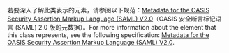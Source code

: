 <span data-ttu-id="f6f86-101">若要深入了解此类表示的元素，请参阅以下规范：[Metadata for the OASIS Security Assertion Markup Language (SAML) V2.0](https://go.microsoft.com/fwlink/?LinkId=231291)（OASIS 安全断言标记语言 (SAML) 2.0 版的元数据）。</span><span class="sxs-lookup"><span data-stu-id="f6f86-101">For more information about the element that this class represents, see the following specification: [Metadata for the OASIS Security Assertion Markup Language (SAML) V2.0](https://go.microsoft.com/fwlink/?LinkId=231291).</span></span>